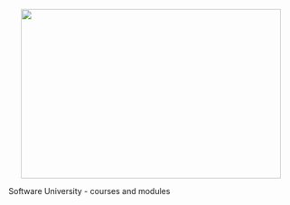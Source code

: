 <p align="center">
  <img width="460" height="300" src="https://ibin.co/4dLO0DqIsqoK.png">
</p>


 
Software University - courses and modules